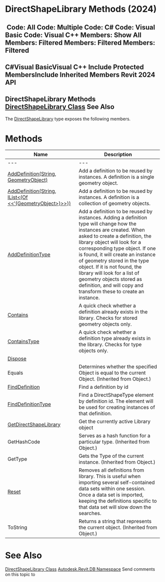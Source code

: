 # DirectShapeLibrary Methods (2024)

﻿
 Code: All Code: Multiple Code: C# Code: Visual Basic Code: Visual C++  Members: Show All Members: Filtered Members: Filtered Members: Filtered   
---  
C#Visual BasicVisual C++
Include Protected MembersInclude Inherited Members
Revit 2024 API  
---  
DirectShapeLibrary Methods  
[DirectShapeLibrary Class](07489bae-ab9f-e2a8-0ac1-0a4d70cea458.md "DirectShapeLibrary Class") See Also  
---  
The [DirectShapeLibrary](07489bae-ab9f-e2a8-0ac1-0a4d70cea458.md "DirectShapeLibrary Class") type exposes the following members.
# Methods
| Name | Description |
| --- | --- |
| --- | --- | --- |
| [AddDefinition(String, GeometryObject)](bd9edd01-aa2d-10d3-1d78-fb8883da3134.md "AddDefinition Method \(String, GeometryObject\)") | Add a definition to be reused by instances. A definition is a single geometry object. |
| [AddDefinition(String, IList<(Of <<'(GeometryObject>)>>))](08cb25e6-8a3f-ba50-486d-272d6d29add9.md "AddDefinition Method \(String, IList\(GeometryObject\)\)") | Add a definition to be reused by instances. A definition is a collection of geometry objects. |
| [AddDefinitionType](2cdbc926-c1f1-d6f3-f37d-e75d1a0e0e1b.md "AddDefinitionType Method") | Add a definition to be reused by instances. Adding a definition type will change how the instances are created. When asked to create a definition, the library object will look for a corresponding type object. If one is found, it will create an instance of geometry stored in the type object. If it is not found, the library will look for a list of geometry objects stored as definition, and will copy and transform these to create an instance. |
| [Contains](dc950462-3260-64e6-a04f-eb3c2e0266d7.md "Contains Method") | A quick check whether a definition already exists in the library. Checks for stored geometry objects only. |
| [ContainsType](ebad7e8c-6037-401e-fa65-9957e5904a7b.md "ContainsType Method") | A quick check whether a definition type already exists in the library. Checks for type objects only. |
| [Dispose](fb175e54-120e-39c0-3a9f-ddf74f7f14fc.md "Dispose Method") |
| Equals | Determines whether the specified Object is equal to the current Object. (Inherited from Object.) |
| [FindDefinition](197f93e0-7577-8f1c-c039-81e4ae989a4f.md "FindDefinition Method") | Find a definition by id |
| [FindDefinitionType](c1a53b64-8ceb-e144-3f68-561c6f62a165.md "FindDefinitionType Method") | Find a DirectShapeType element by definition id. The element will be used for creating instances of that definition. |
| [GetDirectShapeLibrary](a9b9ac8d-1a11-c5b3-f073-bb52eb6212d9.md "GetDirectShapeLibrary Method") | Get the currently active Library object |
| GetHashCode | Serves as a hash function for a particular type.  (Inherited from Object.) |
| GetType | Gets the Type of the current instance. (Inherited from Object.) |
| [Reset](05734cf8-b84d-63de-47f2-9abc8f226fc7.md "Reset Method") | Removes all definitions from library. This is useful when importing several self-contained data sets within one session. Once a data set is imported, keeping the definitions specific to that data set will slow down the searches. |
| ToString | Returns a string that represents the current object. (Inherited from Object.) |

# See Also
[DirectShapeLibrary Class](07489bae-ab9f-e2a8-0ac1-0a4d70cea458.md "DirectShapeLibrary Class")
[Autodesk.Revit.DB Namespace](87546ba7-461b-c646-cbb1-2cb8f5bff8b2.md "Autodesk.Revit.DB Namespace")
Send comments on this topic to 